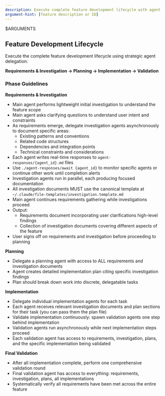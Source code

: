 ```yaml
---
description: Execute complete feature development lifecycle with agent delegation
argument-hint: [feature description or ID]
---
```


$ARGUMENTS

## Feature Development Lifecycle

Execute the complete feature development lifecycle using strategic agent delegation:

**Requirements & Investigation → Planning → Implementation → Validation**

### Phase Guidelines

**Requirements & Investigation**
- Main agent performs lightweight initial investigation to understand the feature scope
- Main agent asks clarifying questions to understand user intent and constraints
- As requirements emerge, delegate investigation agents asynchronously to document specific areas:
  - Existing patterns and conventions
  - Related code structures
  - Dependencies and integration points
  - Technical constraints and considerations
- Each agent writes real-time responses to `agent-responses/{agent_id}.md` files
- Use `./agent-responses/await {agent_id}` to monitor specific agents or continue other work until completion alerts
- Investigation agents run in parallel, each producing focused documentation
- All investigation documents MUST use the canonical template at `~/.claude/file-templates/investigation.template.md`
- Main agent continues requirements gathering while investigations proceed
- Output: 
  - Requirements document incorporating user clarifications high-level findings
  - Collection of investigation documents covering different aspects of the feature
- User signs off on requirements and investigation before proceeding to planning

**Planning**
- Delegate a planning agent with access to ALL requirements and investigation documents
- Agent creates detailed implementation plan citing specific investigation findings
- Plan should break down work into discrete, delegatable tasks

**Implementation**
- Delegate individual implementation agents for each task
- Each agent receives relevant investigation documents and plan sections for their task (you can pass them the plan file)
- Validate implementation continuously: spawn validation agents one step behind implementation
- Validation agents run asynchronously while next implementation steps proceed
- Each validation agent has access to requirements, investigation, plans, and the specific implementation being validated

**Final Validation**
- After all implementation complete, perform one comprehensive validation round
- Final validation agent has access to everything: requirements, investigation, plans, all implementations
- Systematically verify all requirements have been met across the entire feature
